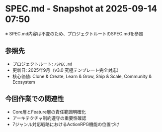 ﻿# SPEC.md - Snapshot at 2025-09-14 07:50

※ SPEC.md内容は不変のため、プロジェクトルートのSPEC.mdを参照

## 参照先
- プロジェクトルート: `/SPEC.md`
- 更新日: 2025年9月（v3.0 究極テンプレート完全対応）
- 核心価値: Clone & Create, Learn & Grow, Ship & Scale, Community & Ecosystem

## 今回作業での関連性
- Core層とFeature層の責任範囲明確化
- アーキテクチャ制約遵守の重要性確認
- 7ジャンル対応戦略におけるActionRPG機能の位置づけ
